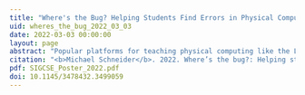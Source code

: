 ```yaml
---
title: "Where's the Bug? Helping Students Find Errors in Physical Computing"
uid: wheres_the_bug_2022_03_03
date: 2022-03-03 00:00:00
layout: page
abstract: "Popular platforms for teaching physical computing like the LilyPadArduino and Adafruit Circuit Playground have simplified program-ming and wiring, enabling students to quickly engineer physicalcomputing projects. But enabling students to rapidly design andbuild is a double-edged sword: Students can create functioningprototypes without fully understanding the underlying principles.With limited knowledge and experience, students struggle to locateand fix bugs, or errors, in their projects. Absent appropriate debug-ging tools, students rely on their instructor for locating errors, orworse, turn toward destructive tactics such as tearing apart andrebuilding their project, hoping the bug fixes itself. Students needtools targeted to their ability that scaffold debugging and help themlocate bugs in the mixed hardware/software environment of physi-cal computing. I developed Circuit Check to scaffold the debuggingprocess for students. It enables students to observe real-time sensordata and test hardware components through a novel adaptation ofthe traditional breakpoint for physical computing"
citation: "<b>Michael Schneider</b>. 2022. Where’s the bug?: Helping students find errors inphysical computing. InProceedings of the 53rd ACM Technical Symposium onComputer Science Education V. 2 (SIGCSE 2022), March 3–5, 2022, Providence,RI, USA.ACM, New York, NY, USA, 1 page."
pdf: SIGCSE_Poster_2022.pdf
doi: 10.1145/3478432.3499059
---
```

